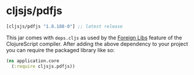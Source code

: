 # cljsjs/pdfjs

[](dependency)
```clojure
[cljsjs/pdfjs "1.8.188-0"] ;; latest release
```
[](/dependency)

This jar comes with `deps.cljs` as used by the [Foreign Libs][flibs] feature
of the ClojureScript compiler. After adding the above dependency to your project
you can require the packaged library like so:

```clojure
(ns application.core
  (:require cljsjs.pdfjs))
```

[flibs]: https://github.com/clojure/clojurescript/wiki/Foreign-Dependencies
